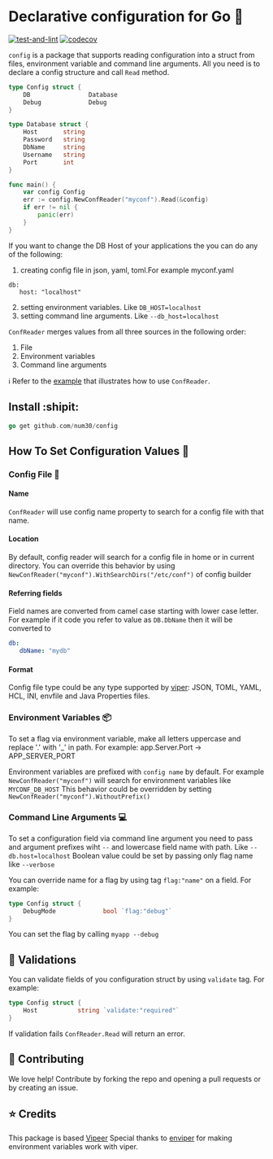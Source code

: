 # Declarative configuration for Go  :rocket:
[![test-and-lint](https://github.com/num30/config/actions/workflows/test-and-lint.yaml/badge.svg)](https://github.com/num30/config/actions/workflows/test-and-lint.yaml)
[![codecov](https://codecov.io/gh/num30/config/branch/main/graph/badge.svg?token=YBOM7T2YUK)](https://codecov.io/gh/num30/config)


`config` is a package that supports reading configuration into a struct from files, environment variable and command line arguments.
All you need is to declare a config structure and call `Read` method.

``` go
type Config struct {	
	DB                Database	
	Debug             Debug
}

type Database struct {
	Host       string
	Password   string
	DbName     string
	Username   string
	Port       int
}

func main() {
    var config Config
    err := config.NewConfReader("myconf").Read(&config)
    if err != nil {
        panic(err)
    }
}
```
If you want to change the DB Host of your applications the you can do any of the following:
1. creating config file in json, yaml, toml.For example myconf.yaml
``` 
db:
   host: "localhost"
```
2. setting environment variables. Like `DB_HOST=localhost`
3. setting command line arguments. Like `--db_host=localhost`

`ConfReader` merges values from all three sources in the following order:
1. File
2. Environment variables
3. Command line arguments

:information_source: Refer to the [example](/examples/main.go) that illustrates how to use `ConfReader`.

## Install :shipit:

``` go
go get github.com/num30/config  
```

## How To Set Configuration Values :construction_worker: 
### Config File  :memo:
#### Name
`ConfReader` will use config name property to search for a config file with that name.

#### Location
By default, config reader will search for a config file in home or in current directory. 
You can override this behavior by using `NewConfReader("myconf").WithSearchDirs("/etc/conf")` of config builder

#### Referring fields
Field names are converted from camel case starting with lower case letter. For example if it code you refer to value as `DB.DbName` then it will be converted to 
``` yaml
db:
   dbName: "mydb"
```

#### Format

Config file type could be any type supported by  [viper](https://github.com/spf13/viper#reading-config-files): JSON, TOML, YAML, HCL, INI, envfile and Java Properties files.

### Environment Variables :package:

To set a flag via environment variable, make all letters uppercase and replace '.' with '_' in path. For example: app.Server.Port -> APP_SERVER_PORT

Environment variables are prefixed with `config name` by default. For example `NewConfReader("myconf")` will search for environment variables like `MYCONF_DB_HOST` 
This behavior could be overridden by setting `NewConfReader("myconf").WithoutPrefix()`

### Command Line Arguments :computer:

To set a configuration field via command line argument you need to pass and argument prefixes wiht `--` and lowercase field name with path. Like `--db.host=localhost`
Boolean value could be set by passing only flag name like `--verbose`

You can override name for a flag by using tag `flag:"name"` on a field. For example:

``` go
type Config struct {		
	DebugMode             bool `flag:"debug"`
}
```
You can set the flag by calling `myapp --debug`


## :cop: Validations
You can validate fields of you configuration struct by using `validate` tag. For example:

``` go
type Config struct {		
    Host           string `validate:"required"`
}
```
If validation fails `ConfReader.Read` will return an error. 

##  :clap: Contributing
We love help! Contribute by forking the repo and opening a pull requests or by creating an issue.

## :star: Credits
This package is based [Vipeer](https://github.com/spf13/viper)
Special thanks to [enviper](https://github.com/iamolegga/enviper) for making environment variables work with viper.